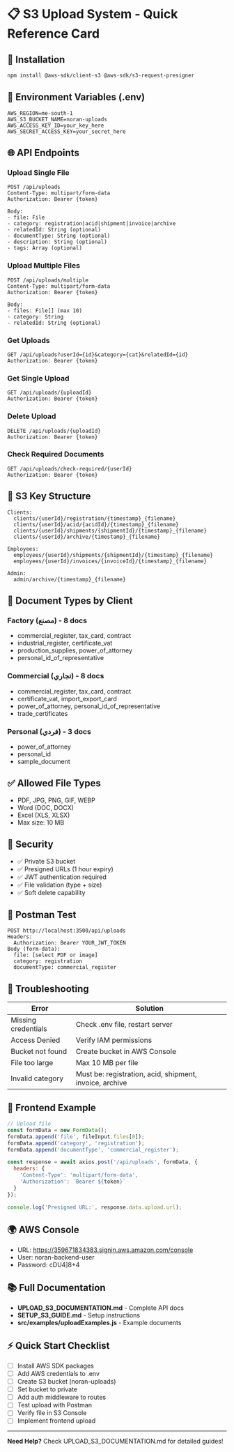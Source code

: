 # 📋 S3 Upload System - Quick Reference Card

## 🚀 Installation
```bash
npm install @aws-sdk/client-s3 @aws-sdk/s3-request-presigner
```

## 🔑 Environment Variables (.env)
```env
AWS_REGION=me-south-1
AWS_S3_BUCKET_NAME=noran-uploads
AWS_ACCESS_KEY_ID=your_key_here
AWS_SECRET_ACCESS_KEY=your_secret_here
```

## 🌐 API Endpoints

### Upload Single File
```http
POST /api/uploads
Content-Type: multipart/form-data
Authorization: Bearer {token}

Body:
- file: File
- category: registration|acid|shipment|invoice|archive
- relatedId: String (optional)
- documentType: String (optional)
- description: String (optional)
- tags: Array (optional)
```

### Upload Multiple Files
```http
POST /api/uploads/multiple
Content-Type: multipart/form-data
Authorization: Bearer {token}

Body:
- files: File[] (max 10)
- category: String
- relatedId: String (optional)
```

### Get Uploads
```http
GET /api/uploads?userId={id}&category={cat}&relatedId={id}
Authorization: Bearer {token}
```

### Get Single Upload
```http
GET /api/uploads/{uploadId}
Authorization: Bearer {token}
```

### Delete Upload
```http
DELETE /api/uploads/{uploadId}
Authorization: Bearer {token}
```

### Check Required Documents
```http
GET /api/uploads/check-required/{userId}
Authorization: Bearer {token}
```

## 📂 S3 Key Structure

```
Clients:
  clients/{userId}/registration/{timestamp}_{filename}
  clients/{userId}/acid/{acidId}/{timestamp}_{filename}
  clients/{userId}/shipments/{shipmentId}/{timestamp}_{filename}
  clients/{userId}/archive/{timestamp}_{filename}

Employees:
  employees/{userId}/shipments/{shipmentId}/{timestamp}_{filename}
  employees/{userId}/invoices/{invoiceId}/{timestamp}_{filename}

Admin:
  admin/archive/{timestamp}_{filename}
```

## 📄 Document Types by Client

### Factory (مصنع) - 8 docs
- commercial_register, tax_card, contract
- industrial_register, certificate_vat
- production_supplies, power_of_attorney
- personal_id_of_representative

### Commercial (تجاري) - 8 docs
- commercial_register, tax_card, contract
- certificate_vat, import_export_card
- power_of_attorney, personal_id_of_representative
- trade_certificates

### Personal (فردي) - 3 docs
- power_of_attorney
- personal_id
- sample_document

## ✅ Allowed File Types
- PDF, JPG, PNG, GIF, WEBP
- Word (DOC, DOCX)
- Excel (XLS, XLSX)
- Max size: 10 MB

## 🔐 Security
- ✅ Private S3 bucket
- ✅ Presigned URLs (1 hour expiry)
- ✅ JWT authentication required
- ✅ File validation (type + size)
- ✅ Soft delete capability

## 🧪 Postman Test
```
POST http://localhost:3500/api/uploads
Headers:
  Authorization: Bearer YOUR_JWT_TOKEN
Body (form-data):
  file: [select PDF or image]
  category: registration
  documentType: commercial_register
```

## 🔧 Troubleshooting

| Error | Solution |
|-------|----------|
| Missing credentials | Check .env file, restart server |
| Access Denied | Verify IAM permissions |
| Bucket not found | Create bucket in AWS Console |
| File too large | Max 10 MB per file |
| Invalid category | Must be: registration, acid, shipment, invoice, archive |

## 📱 Frontend Example
```javascript
// Upload file
const formData = new FormData();
formData.append('file', fileInput.files[0]);
formData.append('category', 'registration');
formData.append('documentType', 'commercial_register');

const response = await axios.post('/api/uploads', formData, {
  headers: {
    'Content-Type': 'multipart/form-data',
    'Authorization': `Bearer ${token}`
  }
});

console.log('Presigned URL:', response.data.upload.url);
```

## 🌍 AWS Console
- URL: https://359671834383.signin.aws.amazon.com/console
- User: noran-backend-user
- Password: cDU4]8+4

## 📚 Full Documentation
- **UPLOAD_S3_DOCUMENTATION.md** - Complete API docs
- **SETUP_S3_GUIDE.md** - Setup instructions
- **src/examples/uploadExamples.js** - Example documents

## ⚡ Quick Start Checklist
- [ ] Install AWS SDK packages
- [ ] Add AWS credentials to .env
- [ ] Create S3 bucket (noran-uploads)
- [ ] Set bucket to private
- [ ] Add auth middleware to routes
- [ ] Test upload with Postman
- [ ] Verify file in S3 Console
- [ ] Implement frontend upload

---
**Need Help?** Check UPLOAD_S3_DOCUMENTATION.md for detailed guides!
